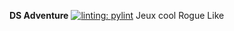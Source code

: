**DS Adventure**
[![linting: pylint](https://img.shields.io/badge/linting-pylint-yellowgreen)](https://github.com/pylint-dev/pylint)
Jeux cool Rogue Like
